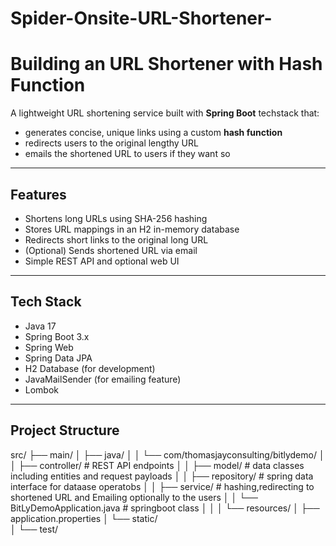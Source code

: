 # Spider-Onsite-URL-Shortener-
# Building an URL Shortener with Hash Function
A lightweight URL shortening service built with **Spring Boot** techstack that:
- generates concise, unique links using a custom **hash function**
- redirects users to the original lengthy URL
- emails the shortened URL to users if they want so

---
##  Features

- Shortens long URLs using SHA-256 hashing  
- Stores URL mappings in an H2 in-memory database  
- Redirects short links to the original long URL  
- (Optional) Sends shortened URL via email  
- Simple REST API and optional web UI
---
## Tech Stack
- Java 17
- Spring Boot 3.x
- Spring Web
- Spring Data JPA
- H2 Database (for development)
- JavaMailSender (for emailing feature)
- Lombok
---

## Project Structure
src/
├── main/
│   ├── java/
│   │   └── com/thomasjayconsulting/bitlydemo/
│   │       ├── controller/         # REST API endpoints
│   │       ├── model/              # data classes including entities and request payloads 
│   │       ├── repository/         # spring data interface for dataase operatobs
│   │       ├── service/            # hashing,redirecting to shortened URL and Emailing optionally to the users
│   │       └── BitLyDemoApplication.java  # springboot class
│   │
│   └── resources/
│       ├── application.properties 
│       └── static/               
│
└── test/                       

